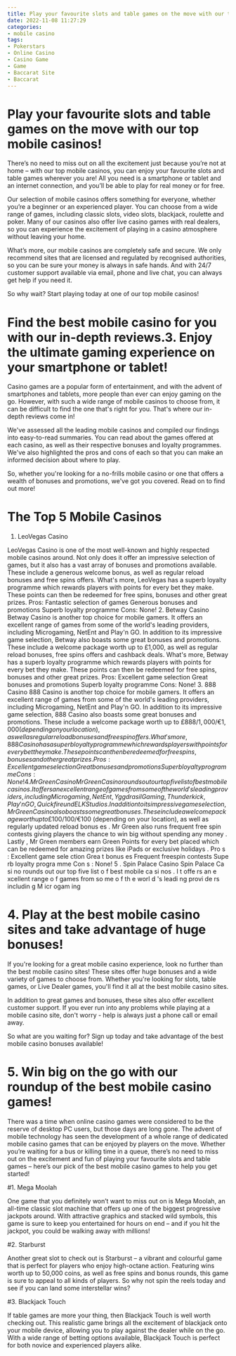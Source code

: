 ```yaml
---
title: Play your favourite slots and table games on the move with our top mobile casinos!
date: 2022-11-08 11:27:29
categories:
- mobile casino
tags:
- Pokerstars
- Online Casino
- Casino Game
- Game
- Baccarat Site
- Baccarat
---
```



#  Play your favourite slots and table games on the move with our top mobile casinos!

There’s no need to miss out on all the excitement just because you’re not at home – with our top mobile casinos, you can enjoy your favourite slots and table games wherever you are! All you need is a smartphone or tablet and an internet connection, and you’ll be able to play for real money or for free.

Our selection of mobile casinos offers something for everyone, whether you’re a beginner or an experienced player. You can choose from a wide range of games, including classic slots, video slots, blackjack, roulette and poker. Many of our casinos also offer live casino games with real dealers, so you can experience the excitement of playing in a casino atmosphere without leaving your home.

What’s more, our mobile casinos are completely safe and secure. We only recommend sites that are licensed and regulated by recognised authorities, so you can be sure your money is always in safe hands. And with 24/7 customer support available via email, phone and live chat, you can always get help if you need it.

So why wait? Start playing today at one of our top mobile casinos!

#  Find the best mobile casino for you with our in-depth reviews.3. Enjoy the ultimate gaming experience on your smartphone or tablet!

Casino games are a popular form of entertainment, and with the advent of smartphones and tablets, more people than ever can enjoy gaming on the go. However, with such a wide range of mobile casinos to choose from, it can be difficult to find the one that's right for you. That's where our in-depth reviews come in!

We've assessed all the leading mobile casinos and compiled our findings into easy-to-read summaries. You can read about the games offered at each casino, as well as their respective bonuses and loyalty programmes. We've also highlighted the pros and cons of each so that you can make an informed decision about where to play.

So, whether you're looking for a no-frills mobile casino or one that offers a wealth of bonuses and promotions, we've got you covered. Read on to find out more!

# The Top 5 Mobile Casinos

1. 	 LeoVegas Casino 

LeoVegas Casino is one of the most well-known and highly respected mobile casinos around. Not only does it offer an impressive selection of games, but it also has a vast array of bonuses and promotions available. These include a generous welcome bonus, as well as regular reload bonuses and free spins offers. What's more, LeoVegas has a superb loyalty programme which rewards players with points for every bet they make. These points can then be redeemed for free spins, bonuses and other great prizes. Pros: 	 Fantastic selection of games 	 Generous bonuses and promotions 	 Superb loyalty programme Cons: None! 2. 	 Betway Casino Betway Casino is another top choice for mobile gamers. It offers an excellent range of games from some of the world's leading providers, including Microgaming, NetEnt and Play'n GO. In addition to its impressive game selection, Betway also boasts some great bonuses and promotions. These include a welcome package worth up to £1,000, as well as regular reload bonuses, free spins offers and cashback deals. What's more, Betway has a superb loyalty programme which rewards players with points for every bet they make. These points can then be redeemed for free spins, bonuses and other great prizes. Pros: 	 Excellent game selection 	 Great bonuses and promotions 	 Superb loyalty programme Cons: None! 3. 	 888 Casino 888 Casino is another top choice for mobile gamers. It offers an excellent range of games from some of the world's leading providers, including Microgaming, NetEnt and Play'n GO. In addition to its impressive game selection, 888 Casino also boasts some great bonuses and promotions. These include a welcome package worth up to £888/$1,000/€1,000 (depending on your location), as well as regular reload bonuses and free spin offers. What's more, 888 Casino has a superb loyalty programme which rewards players with points for every bet they make. These points can then be redeemed for free spins, bonuses and other great prizes . Pros: 	 Excellent game selection 	 Great bonuses and promotions 	 Superb loyalty programme Cons: None! 4 . Mr Green Casino Mr Green Casino rounds out our top five list of best mobile casinos . It offers an excellent range of games from some of the world's leading providers , including Microgaming , NetEnt , Yggdrasil Gaming , Thunderkick , Play'n GO , Quickfire und ELK Studios . In addition to its impressive game selection , Mr Green Casino also boasts some great bonus es . These include a welcome package worth up to £100/$100/€100 (depending on your location), as well as regularly updated reload bonus es . Mr Green also runs frequent free spin contests giving players the chance to win big without spending any money . Lastly , Mr Green members earn Green Points for every bet placed which can be redeemed for amazing prizes like iPads or exclusive holidays . Pro s : Excellent game sele ction
Grea t bonus es Frequent freespin contests Supe rb loyalty progra mme Con s : None! 5 . Spin Palace Casino Spin Palace Ca si no rounds out our top five list o f best mobile ca si nos . I t offe rs an e xcellent range o f games from so me o f th e worl d 's leadi ng provi de rs includin g M icr ogam ing

# 4. Play at the best mobile casino sites and take advantage of huge bonuses!

If you're looking for a great mobile casino experience, look no further than the best mobile casino sites! These sites offer huge bonuses and a wide variety of games to choose from. Whether you're looking for slots, table games, or Live Dealer games, you'll find it all at the best mobile casino sites.

In addition to great games and bonuses, these sites also offer excellent customer support. If you ever run into any problems while playing at a mobile casino site, don't worry - help is always just a phone call or email away.

So what are you waiting for? Sign up today and take advantage of the best mobile casino bonuses available!

# 5. Win big on the go with our roundup of the best mobile casino games!

There was a time when online casino games were considered to be the reserve of desktop PC users, but those days are long gone. The advent of mobile technology has seen the development of a whole range of dedicated mobile casino games that can be enjoyed by players on the move. Whether you’re waiting for a bus or killing time in a queue, there’s no need to miss out on the excitement and fun of playing your favourite slots and table games – here’s our pick of the best mobile casino games to help you get started!

#1. Mega Moolah

One game that you definitely won’t want to miss out on is Mega Moolah, an all-time classic slot machine that offers up one of the biggest progressive jackpots around. With attractive graphics and stacked wild symbols, this game is sure to keep you entertained for hours on end – and if you hit the jackpot, you could be walking away with millions!

#2. Starburst

Another great slot to check out is Starburst – a vibrant and colourful game that is perfect for players who enjoy high-octane action. Featuring wins worth up to 50,000 coins, as well as free spins and bonus rounds, this game is sure to appeal to all kinds of players. So why not spin the reels today and see if you can land some interstellar wins?

#3. Blackjack Touch

If table games are more your thing, then Blackjack Touch is well worth checking out. This realistic game brings all the excitement of blackjack onto your mobile device, allowing you to play against the dealer while on the go. With a wide range of betting options available, Blackjack Touch is perfect for both novice and experienced players alike.